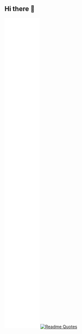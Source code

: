 ## Hi there 👋
<!--https://github.com/lowlighter/metrics/blob/master/.github/readme/partials/documentation/setup/action.md-->
![Metrics](/github-metrics.svg)
[![Readme Quotes](https://quotes-github-readme.vercel.app/api?type=vertical&theme=nord&border=lime)](https://github.com/piyushsuthar/github-readme-quotes)

<!--
**yuxiaoli/yuxiaoli** is a ✨ _special_ ✨ repository because its `README.md` (this file) appears on your GitHub profile.

Here are some ideas to get you started:

- 🔭 I’m currently working on ...
- 🌱 I’m currently learning ...
- 👯 I’m looking to collaborate on ...
- 🤔 I’m looking for help with ...
- 💬 Ask me about ...
- 📫 How to reach me: ...
- 😄 Pronouns: ...
- ⚡ Fun fact: ...
-->
